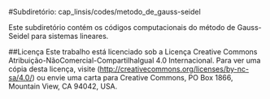 #Subdiretório: cap_linsis/codes/metodo_de_gauss-seidel

Este subdiretório contém os códigos computacionais do método de Gauss-Seidel para sistemas lineares.

##Licença
Este trabalho está licenciado sob a Licença Creative Commons Atribuição-NãoComercial-CompartilhaIgual 4.0 Internacional. Para ver uma cópia desta licença, visite (http://creativecommons.org/licenses/by-nc-sa/4.0/) ou envie uma carta para Creative Commons, PO Box 1866, Mountain View, CA 94042, USA.